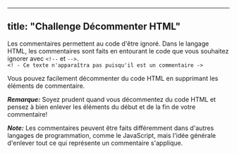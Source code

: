 
---
title: "Challenge Décommenter HTML"
---

Les commentaires permettent au code d'être ignoré. Dans le langage HTML, les commentaires sont faits en entourant le code que vous souhaitez ignorer avec `<!--` et `-->`.  
`<! - Ce texte n'apparaîtra pas puisqu'il est un commentaire ->`

Vous pouvez facilement décommenter du code HTML en supprimant les éléments de commentaire.

**_Remarque:_** Soyez prudent quand vous décommentez du code HTML et pensez à bien enlever les éléments du début et de la fin de votre commentaire!

**_Note:_** Les commentaires peuvent être faits différemment dans d'autres langages de programmation, comme le JavaScript, mais l'idée générale d'enlever tout ce qui représente un commentaire s'applique.
